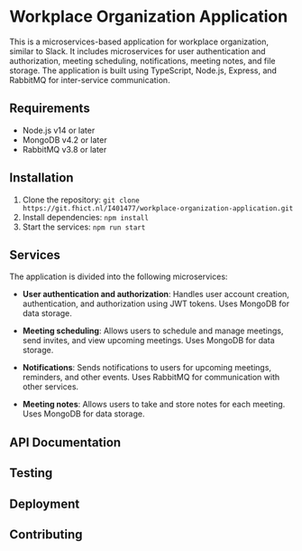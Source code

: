 # Workplace Organization Application

This is a microservices-based application for workplace organization, similar to Slack. It includes microservices for user authentication and authorization, meeting scheduling, notifications, meeting notes, and file storage. The application is built using TypeScript, Node.js, Express, and RabbitMQ for inter-service communication.

## Requirements

-   Node.js v14 or later
-   MongoDB v4.2 or later
-   RabbitMQ v3.8 or later

## Installation

1. Clone the repository: `git clone https://git.fhict.nl/I401477/workplace-organization-application.git`
2. Install dependencies: `npm install`
3. Start the services: `npm run start`

## Services

The application is divided into the following microservices:

-   **User authentication and authorization**: Handles user account creation, authentication, and authorization using JWT tokens. Uses MongoDB for data storage.

-   **Meeting scheduling**: Allows users to schedule and manage meetings, send invites, and view upcoming meetings. Uses MongoDB for data storage.

-   **Notifications**: Sends notifications to users for upcoming meetings, reminders, and other events. Uses RabbitMQ for communication with other services.

-   **Meeting notes**: Allows users to take and store notes for each meeting. Uses MongoDB for data storage.

## API Documentation

<!-- TO BE ADDED -->

## Testing

<!-- TO BE ADDED -->

## Deployment

<!-- TO BE ADDED -->

## Contributing

<!-- TO BE ADDED -->
